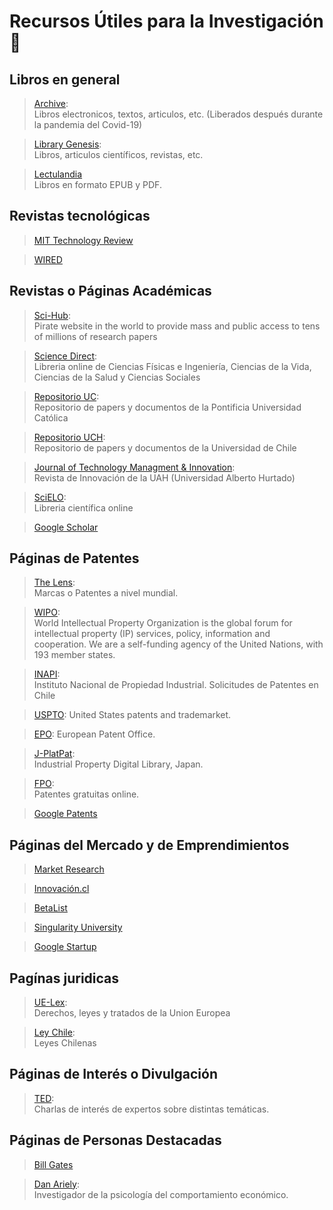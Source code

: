 # Recursos Útiles para la Investigación  🔎

## Libros en general
>[Archive](https://archive.org/details/texts?&sort=-downloads&page=2):  
Libros electronicos, textos, articulos, etc. (Liberados después durante la pandemia del Covid-19)

>[Library Genesis](http://gen.lib.rus.ec):   
Libros, articulos científicos, revistas, etc. 


>[Lectulandia](https://www.lectulandia.co)  
Libros en formato EPUB y PDF.


## Revistas tecnológicas
>[MIT Technology Review](https://www.technologyreview.com/)


>[WIRED](https://www.wired.com/)


## Revistas o Páginas Académicas

>[Sci-Hub](https://sci-hub.se):  
Pirate website in the world to provide mass and public access to tens of millions of research papers

>[Science Direct](https://www.sciencedirect.com):  
Libreria online de Ciencias Físicas e Ingeniería, Ciencias de la Vida, Ciencias de la Salud y Ciencias Sociales

>[Repositorio UC](https://repositorio.uc.cl):   
Repositorio de papers y documentos de la Pontificia Universidad Católica

>[Repositorio UCH](http://repositorio.uchile.cl):   
Repositorio de papers y documentos de la Universidad de Chile

>[Journal of Technology Managment & Innovation](https://www.jotmi.org/index.php/GT/index):   
Revista de Innovación de la UAH (Universidad Alberto Hurtado)

>[SciELO](https://scielo.org/es/):    
Libreria científica online

>[Google Scholar](https://scholar.google.com)


## Páginas de Patentes

>[The Lens](https://www.lens.org):     
Marcas o Patentes a nivel mundial.

>[WIPO](https://www.wipo.int/portal/en/index.html):  
World Intellectual Property Organization is the global forum for intellectual property (IP) services, policy, information and cooperation. We are a self-funding agency of the United Nations, with 193 member states.

>[INAPI](https://www.inapi.cl):    
Instituto Nacional de Propiedad Industrial. Solicitudes de Patentes en Chile

>[USPTO](https://www.uspto.gov): 
United States patents and trademarket.

>[EPO](https://worldwide.espacenet.com/?locale=en_EP): 
European Patent Office.

>[J-PlatPat](https://www.j-platpat.inpit.go.jp):  
Industrial Property Digital Library, Japan.

>[FPO](http://www.freepatentsonline.com):  
Patentes gratuitas online.

>[Google Patents](https://patents.google.com)

## Páginas del Mercado y de Emprendimientos

>[Market Research](https://www.marketresearch.com)

>[Innovación.cl](http://www.innovacion.cl)

>[BetaList](https://betalist.com)

>[Singularity University](https://su.org)

>[Google Startup](https://startup.google.com/intl/es/)


## Pagínas juridicas

>[UE-Lex](https://eur-lex.europa.eu/homepage.html?locale=es):  
Derechos, leyes y tratados de la Union Europea

>[Ley Chile](https://www.leychile.cl/Consulta/homebasico):  
Leyes Chilenas

## Páginas de Interés o Divulgación

>[TED](https://www.ted.com/#/recommendation):  
Charlas de interés de expertos sobre distintas temáticas.

## Páginas de Personas Destacadas

>[Bill Gates](https://www.gatesnotes.com)

>[Dan Ariely](http://danariely.com/):  
Investigador de la psicología del comportamiento económico.
